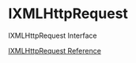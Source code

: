 # IXMLHttpRequest

IXMLHttpRequest Interface

[IXMLHttpRequest Reference](https://ruby-doc.org/stdlib-2.5.0/libdoc/win32ole/rdoc/IXMLHttpRequest.html)